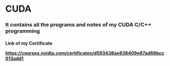 # CUDA
### It contains all the programs and notes of my CUDA C/C++ programming 


<h4>
  Link of my Certificate 
  
  
  https://courses.nvidia.com/certificates/d593438ae838409e87ad66bcc013add1
  
  
  
  </h4>
